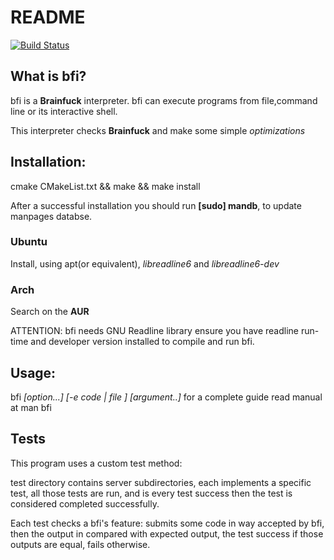 # README
[![Build Status](https://travis-ci.org/FilippoRanza/bfi.svg?branch=master)](https://travis-ci.org/FilippoRanza/bfi)
## What is bfi? ##
bfi is a **Brainfuck** interpreter.
bfi can execute programs from file,command line 
or its interactive shell.

This interpreter checks **Brainfuck** and make
some simple _optimizations_ 

## Installation: ##
cmake CMakeList.txt && make && make install

After a successful installation you should run 
**[sudo] mandb**, to update manpages databse.

### Ubuntu ###
Install, using apt(or equivalent), _libreadline6_ and _libreadline6-dev_

### Arch ###
Search on the **AUR**

ATTENTION:
bfi needs GNU Readline library
ensure you have readline run-time and
developer version installed to compile
and run bfi.

## Usage: ##
bfi _[option...]_ _[-e code | file ]_ _[argument..]_
for a complete guide read manual at
man bfi

## Tests ##
This program uses a custom test method:

test directory contains server subdirectories, each implements a specific test,
all those tests are run, and is every test success then the test is considered completed successfully.

Each test checks a bfi's feature: submits some code in way accepted by bfi, then the output in compared 
with expected  output, the test success if those outputs are equal, fails otherwise.
 
 